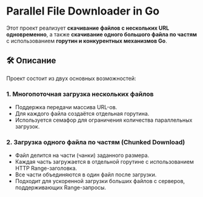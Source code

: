 # Parallel File Downloader in Go

Этот проект реализует **скачивание файлов с нескольких URL одновременно**, а также **скачивание одного большого файла по частям** с использованием **горутин и конкурентных механизмов Go**.

## 🛠 Описание

Проект состоит из двух основных возможностей:

### 1. Многопоточная загрузка нескольких файлов
- Поддержка передачи массива URL-ов.
- Для каждого файла создаётся отдельная горутина.
- Используется семафор для ограничения количества параллельных загрузок.

### 2. Загрузка одного файла по частям (Chunked Download)
- Файл делится на части (чанки) заданного размера.
- Каждая часть загружается в отдельной горутине с использованием HTTP Range-заголовка.
- Все части объединяются в один файл после загрузки.
- Подходит для ускоренной загрузки больших файлов с серверов, поддерживающих Range-запросы.

